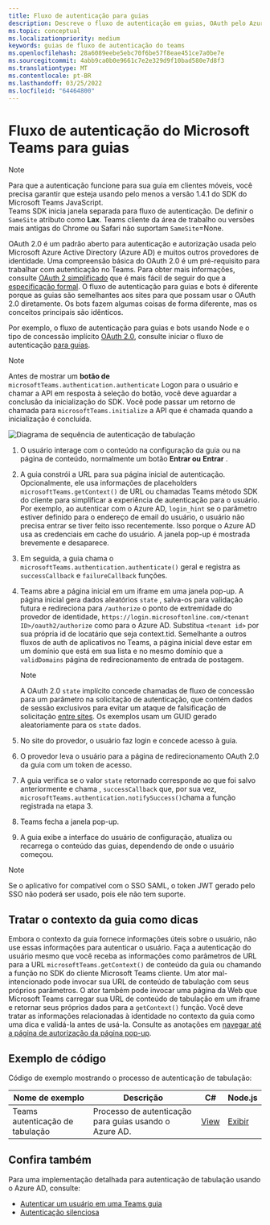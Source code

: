 ```yaml
---
title: Fluxo de autenticação para guias
description: Descreve o fluxo de autenticação em guias, OAuth pelo Azure AD e fornece exemplo de código
ms.topic: conceptual
ms.localizationpriority: medium
keywords: guias de fluxo de autenticação do teams
ms.openlocfilehash: 28a6089eebe5ebc70f6be57f8eae451ce7a0be7e
ms.sourcegitcommit: 4abb9ca0b0e9661c7e2e329d9f10bad580e7d8f3
ms.translationtype: MT
ms.contentlocale: pt-BR
ms.lasthandoff: 03/25/2022
ms.locfileid: "64464800"
---
```

# <a name="microsoft-teams-authentication-flow-for-tabs"></a>Fluxo de autenticação do Microsoft Teams para guias

> [!NOTE]
> Para que a autenticação funcione para sua guia em clientes móveis, você precisa garantir que esteja usando pelo menos a versão 1.4.1 do SDK do Microsoft Teams JavaScript.  
> Teams SDK inicia janela separada para fluxo de autenticação. De definir o `SameSite` atributo como **Lax**. Teams cliente da área de trabalho ou versões mais antigas do Chrome ou Safari não suportam `SameSite`=None.

OAuth 2.0 é um padrão aberto para autenticação e autorização usada pelo Microsoft Azure Active Directory (Azure AD) e muitos outros provedores de identidade. Uma compreensão básica do OAuth 2.0 é um pré-requisito para trabalhar com autenticação no Teams. Para obter mais informações, consulte [OAuth 2 simplificado](https://aaronparecki.com/oauth-2-simplified/) que é mais fácil de seguir do que a [especificação formal](https://oauth.net/2/). O fluxo de autenticação para guias e bots é diferente porque as guias são semelhantes aos sites para que possam usar o OAuth 2.0 diretamente. Os bots fazem algumas coisas de forma diferente, mas os conceitos principais são idênticos.

Por exemplo, o fluxo de autenticação para guias e bots usando Node e o tipo de concessão implícito [OAuth 2.0](https://oauth.net/2/grant-types/implicit/), consulte iniciar o fluxo de autenticação [para guias](~/tabs/how-to/authentication/auth-tab-aad.md#initiate-authentication-flow).

> [!NOTE]
> Antes de mostrar um **botão de** `microsoftTeams.authentication.authenticate` Logon para o usuário e chamar a API em resposta à seleção do botão, você deve aguardar a conclusão da inicialização do SDK. Você pode passar um retorno de chamada para `microsoftTeams.initialize` a API que é chamada quando a inicialização é concluída.

![Diagrama de sequência de autenticação de tabulação](~/assets/images/authentication/tab_auth_sequence_diagram.png)

1. O usuário interage com o conteúdo na configuração da guia ou na página de conteúdo, normalmente um botão **Entrar ou** **Entrar** .
2. A guia constrói a URL para sua página inicial de autenticação. Opcionalmente, ele usa informações de placeholders `microsoftTeams.getContext()` de URL ou chamadas Teams método SDK do cliente para simplificar a experiência de autenticação para o usuário. Por exemplo, ao autenticar com o Azure AD, `login_hint` se o parâmetro estiver definido para o endereço de email do usuário, o usuário não precisa entrar se tiver feito isso recentemente. Isso porque o Azure AD usa as credenciais em cache do usuário. A janela pop-up é mostrada brevemente e desaparece.
3. Em seguida, a guia chama o `microsoftTeams.authentication.authenticate()` geral e registra as `successCallback` e `failureCallback` funções.
4. Teams abre a página inicial em um iframe em uma janela pop-up. A página inicial gera dados aleatórios `state` , salva-os para validação futura e redireciona para `/authorize` o ponto de extremidade do provedor de identidade, `https://login.microsoftonline.com/<tenant ID>/oauth2/authorize` como para o Azure AD. Substitua `<tenant id>` por sua própria id de locatário que seja context.tid.
Semelhante a outros fluxos de auth de aplicativos no Teams, a página inicial deve estar em um domínio que está em sua lista e no mesmo domínio que a `validDomains` página de redirecionamento de entrada de postagem.

    > [!NOTE]
    > A OAuth 2.0 `state` implícito concede chamadas de fluxo de concessão para um parâmetro na solicitação de autenticação, que contém dados de sessão exclusivos para evitar um ataque de falsificação de solicitação [entre sites](https://en.wikipedia.org/wiki/Cross-site_request_forgery). Os exemplos usam um GUID gerado aleatoriamente para os `state` dados.

5. No site do provedor, o usuário faz login e concede acesso à guia.
6. O provedor leva o usuário para a página de redirecionamento OAuth 2.0 da guia com um token de acesso.
7. A guia verifica se o valor `state` retornado corresponde ao que foi salvo anteriormente e chama , `successCallback` que, por sua vez, `microsoftTeams.authentication.notifySuccess()`chama a função registrada na etapa 3.
8. Teams fecha a janela pop-up.
9. A guia exibe a interface do usuário de configuração, atualiza ou recarrega o conteúdo das guias, dependendo de onde o usuário começou.

> [!NOTE]
> Se o aplicativo for compatível com o SSO SAML, o token JWT gerado pelo SSO não poderá ser usado, pois ele não tem suporte.

## <a name="treat-tab-context-as-hints"></a>Tratar o contexto da guia como dicas

Embora o contexto da guia fornece informações úteis sobre o usuário, não use essas informações para autenticar o usuário. Faça a autenticação do usuário mesmo que você receba as informações como parâmetros de URL para a URL `microsoftTeams.getContext()` de conteúdo da guia ou chamando a função no SDK do cliente Microsoft Teams cliente. Um ator mal-intencionado pode invocar sua URL de conteúdo de tabulação com seus próprios parâmetros. O ator também pode invocar uma página da Web que Microsoft Teams carregar sua URL de conteúdo de tabulação em um iframe e retornar seus próprios dados para a `getContext()` função. Você deve tratar as informações relacionadas à identidade no contexto da guia como uma dica e validá-la antes de usá-la. Consulte as anotações em [navegar até a página de autorização da página pop-up](~/tabs/how-to/authentication/auth-tab-aad.md#navigate-to-the-authorization-page-from-your-pop-up-page).

## <a name="code-sample"></a>Exemplo de código

Código de exemplo mostrando o processo de autenticação de tabulação:

| **Nome de exemplo** | **Descrição** | **C#** | **Node.js** |
|-----------------|-----------------|-------------|------------|
| Teams autenticação de tabulação | Processo de autenticação para guias usando o Azure AD. | [View](https://github.com/OfficeDev/Microsoft-Teams-Samples/tree/main/samples/app-complete-sample/csharp) | [Exibir](https://github.com/OfficeDev/Microsoft-Teams-Samples/tree/main/samples/app-complete-sample/nodejs) |

## <a name="see-also"></a>Confira também

Para uma implementação detalhada para autenticação de tabulação usando o Azure AD, consulte:

* [Autenticar um usuário em uma Teams guia](~/tabs/how-to/authentication/auth-tab-AAD.md)
* [Autenticação silenciosa](~/tabs/how-to/authentication/auth-silent-AAD.md)
